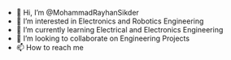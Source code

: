 - 👋 Hi, I’m @MohammadRayhanSikder
- 👀 I’m interested in Electronics and Robotics Engineering
- 🌱 I’m currently learning Electrical and Electronics Engineering 
- 💞️ I’m looking to collaborate on Engineering Projects
- 📫 How to reach me 

<!---
MohammadRayhanSikder/MohammadRayhanSikder is a ✨ special ✨ repository because its `README.md` (this file) appears on your GitHub profile.
You can click the Preview link to take a look at your changes.
--->
